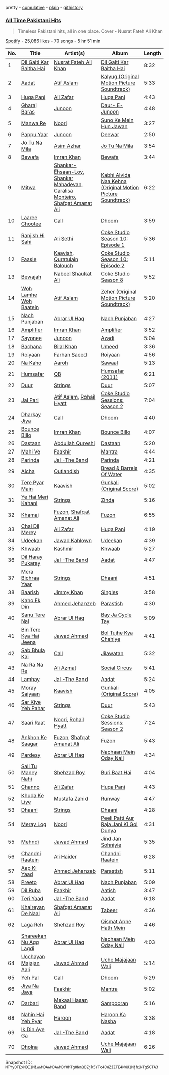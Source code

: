 pretty - [cumulative](/playlists/cumulative/37i9dQZF1DX8ubeHYX0X34.md) - [plain](/playlists/plain/37i9dQZF1DX8ubeHYX0X34) - [githistory](https://github.githistory.xyz/mackorone/spotify-playlist-archive/blob/main/playlists/plain/37i9dQZF1DX8ubeHYX0X34)

### [All Time Pakistani Hits](https://open.spotify.com/playlist/37i9dQZF1DX8ubeHYX0X34)

> Timeless Pakistani hits, all in one place\. Cover \- Nusrat Fateh Ali Khan

[Spotify](https://open.spotify.com/user/spotify) - 25,086 likes - 70 songs - 5 hr 51 min

| No. | Title | Artist(s) | Album | Length |
|---|---|---|---|---|
| 1 | [Dil Galti Kar Baitha Hai](https://open.spotify.com/track/1iIPI8CWallsW53fL9hwQh) | [Nusrat Fateh Ali Khan](https://open.spotify.com/artist/5HcunTidTUrOaf8V0iJcvl) | [Dil Galti Kar Baitha Hai](https://open.spotify.com/album/7zFjoK3HLuXgS6eIQYhtcp) | 8:32 |
| 2 | [Aadat](https://open.spotify.com/track/6KUlOsfQ6N72BIu1Yl1q9y) | [Atif Aslam](https://open.spotify.com/artist/2oSONSC9zQ4UonDKnLqksx) | [Kalyug \(Original Motion Picture Soundtrack\)](https://open.spotify.com/album/3z8LjM95Ft3bWoT9BfEo6G) | 5:33 |
| 3 | [Huqa Pani](https://open.spotify.com/track/0PV0bP3cqsQdXajY3f8pUL) | [Ali Zafar](https://open.spotify.com/artist/3cKNppGLfcxdt9CtoHEZmQ) | [Huqa Pani](https://open.spotify.com/album/4ccLUwsTaAt2fvVC75Copb) | 4:43 |
| 4 | [Gharaj Baras](https://open.spotify.com/track/1YGfqXj3SSPzWRqJCorYMX) | [Junoon](https://open.spotify.com/artist/6nyfDdTwCLGrbCFikT8PTK) | [Daur\- E\- Junoon](https://open.spotify.com/album/7c04CbNojtqIw81Mw3f7Ny) | 4:48 |
| 5 | [Manwa Re](https://open.spotify.com/track/61fzdZgmnQ2wg9vmHqwDgN) | [Noori](https://open.spotify.com/artist/2KRtcParcfvUYXcCAueULl) | [Suno Ke Mein Hun Jawan](https://open.spotify.com/album/4AyNpK9PCLWHbxIX5ezvJG) | 3:27 |
| 6 | [Pappu Yaar](https://open.spotify.com/track/1nwJqXuGRkqWNCArdF3gMC) | [Junoon](https://open.spotify.com/artist/6nyfDdTwCLGrbCFikT8PTK) | [Deewar](https://open.spotify.com/album/3xacHPm5pZVNYR6DIT3kNE) | 2:50 |
| 7 | [Jo Tu Na Mila](https://open.spotify.com/track/6DefzsWqnwrFrmNVnJxWkS) | [Asim Azhar](https://open.spotify.com/artist/1ZChN8G1Y7CJ0TXbrvblwS) | [Jo Tu Na Mila](https://open.spotify.com/album/4KSvSqPJwTo7qMxP4XyIaH) | 3:54 |
| 8 | [Bewafa](https://open.spotify.com/track/4FcknXDJ8yW2QYUl0cm6uJ) | [Imran Khan](https://open.spotify.com/artist/24BYRlsS8uIO4jA71mJ4Js) | [Bewafa](https://open.spotify.com/album/31EKix5WSmQMNWLj1Je8dg) | 3:44 |
| 9 | [Mitwa](https://open.spotify.com/track/4BTPzhEsyW3blWcxcuhLM0) | [Shankar\-Ehsaan\-Loy](https://open.spotify.com/artist/0L5GV6LN8SWWUWIdBbTLTZ), [Shankar Mahadevan](https://open.spotify.com/artist/1SJOL9HJ08YOn92lFcYf8a), [Caralisa Monteiro](https://open.spotify.com/artist/2Yf4MRVpt0rcAd5y5h5ph1), [Shafqat Amanat Ali](https://open.spotify.com/artist/5SuRAj1A9FEHj5NxS86YAm) | [Kabhi Alvida Naa Kehna \(Original Motion Picture Soundtrack\)](https://open.spotify.com/album/4hYTERVUXY74XJdm8tyXBV) | 6:22 |
| 10 | [Laaree Chootee](https://open.spotify.com/track/3juoXpZ1CRCbWHnWk5rVbV) | [Call](https://open.spotify.com/artist/5QHScjNJhVCWz5VM3XMYZI) | [Dhoom](https://open.spotify.com/album/2UzCtYWLoRffW5x1Vg1B15) | 3:59 |
| 11 | [Ranjish Hi Sahi](https://open.spotify.com/track/4t2sMBajRuSKudtieXPgPp) | [Ali Sethi](https://open.spotify.com/artist/3NegWDGp038A3FIi3gSYzl) | [Coke Studio Season 10: Episode 1](https://open.spotify.com/album/5OFJg7KklIIfXF2xxtMCj8) | 5:36 |
| 12 | [Faasle](https://open.spotify.com/track/6YNl1rXbhKvmbMrw9cp3RQ) | [Kaavish](https://open.spotify.com/artist/6znPk9JRNmg6uyB6h8nJu3), [Quratulain Balouch](https://open.spotify.com/artist/5r3gdJkUB4oAcnuIGXEB7q) | [Coke Studio Season 10: Episode 2](https://open.spotify.com/album/0WJn9oPJOjaZenZ4OVQEgy) | 5:11 |
| 13 | [Bewajah](https://open.spotify.com/track/0div6Bf8qZlryVh0XorLSM) | [Nabeel Shaukat Ali](https://open.spotify.com/artist/1NkQbSzN7LhkURNg2ChZMp) | [Coke Studio Season 8](https://open.spotify.com/album/2CRqrw12XjBt4z9LI5LhH7) | 5:52 |
| 14 | [Woh Lamhe Woh Baatein](https://open.spotify.com/track/3pE3QvVrRLyno5TwEBDRFo) | [Atif Aslam](https://open.spotify.com/artist/2oSONSC9zQ4UonDKnLqksx) | [Zeher \(Original Motion Picture Soundtrack\)](https://open.spotify.com/album/5PsWxlYQv7GXgaoIJOFL13) | 5:20 |
| 15 | [Nach Punjaban](https://open.spotify.com/track/34c8iU3Td1eY3mkCxOC53t) | [Abrar Ul Haq](https://open.spotify.com/artist/5Z1MqXZgG3ooTyK3oqQVpw) | [Nach Punjaban](https://open.spotify.com/album/2zOGLZcx5HA7RD1CUpU7E4) | 4:27 |
| 16 | [Amplifier](https://open.spotify.com/track/0l1i3nJ4aDMk0inxnvzYTz) | [Imran Khan](https://open.spotify.com/artist/24BYRlsS8uIO4jA71mJ4Js) | [Amplifier](https://open.spotify.com/album/5EC9dpKhvj5niMAA4HRmfQ) | 3:52 |
| 17 | [Sayonee](https://open.spotify.com/track/075QYa566prNemChnZDEY1) | [Junoon](https://open.spotify.com/artist/6nyfDdTwCLGrbCFikT8PTK) | [Azadi](https://open.spotify.com/album/5xLL0ENxSbpHlSjstHntIM) | 5:04 |
| 18 | [Bachana](https://open.spotify.com/track/0EEqTP594cPCt6YYx1dpKh) | [Bilal Khan](https://open.spotify.com/artist/1I7amt4dHcNJtj7e3rURhI) | [Umeed](https://open.spotify.com/album/1F85DgYW3VUUaruks6xpnq) | 3:36 |
| 19 | [Roiyaan](https://open.spotify.com/track/6pIDq4rIuH75nEwNew2dlW) | [Farhan Saeed](https://open.spotify.com/artist/1W67L8OH9z7C3b9YJJbVYq) | [Roiyaan](https://open.spotify.com/album/6zyLkzZ4EBmUgBw8UG1cwM) | 4:56 |
| 20 | [Na Kaho](https://open.spotify.com/track/70LGFBNHjfkL6Lo1ZIBjsI) | [Aaroh](https://open.spotify.com/artist/0FkdHz5RBdvLUTBf97WRSo) | [Sawaal](https://open.spotify.com/album/0fVgvrRb2zst9O7HiCYJOU) | 5:13 |
| 21 | [Humsafar](https://open.spotify.com/track/3gBwuyMuSVK9ubjEhoNooA) | [QB](https://open.spotify.com/artist/782x6ow7cusrnvfBSvfgfb) | [Humsafar \(2011\)](https://open.spotify.com/album/3ZflOKHy3vqNLloGtXjFaH) | 6:21 |
| 22 | [Duur](https://open.spotify.com/track/5Gl780bmLH2msWJ8kgCINq) | [Strings](https://open.spotify.com/artist/2fizRsm6KDWZvysU00yZrX) | [Duur](https://open.spotify.com/album/5MDx3qMlEeLqvYeR1fNzg4) | 5:07 |
| 23 | [Jal Pari](https://open.spotify.com/track/3O3txttHVdh3sNEDt2yANj) | [Atif Aslam](https://open.spotify.com/artist/2oSONSC9zQ4UonDKnLqksx), [Rohail Hyatt](https://open.spotify.com/artist/2coWJ1vqnp7z8eh0Vd5gPl) | [Coke Studio Sessions: Season 2](https://open.spotify.com/album/1W9cr6LNkNTfX5YKBOGFMu) | 7:04 |
| 24 | [Dharkay Jiya](https://open.spotify.com/track/3csQ8JVWNQ3qrt1OswiPgt) | [Call](https://open.spotify.com/artist/5QHScjNJhVCWz5VM3XMYZI) | [Dhoom](https://open.spotify.com/album/2UzCtYWLoRffW5x1Vg1B15) | 4:40 |
| 25 | [Bounce Billo](https://open.spotify.com/track/69hOb7pwui3mDVfe2OQPXi) | [Imran Khan](https://open.spotify.com/artist/24BYRlsS8uIO4jA71mJ4Js) | [Bounce Billo](https://open.spotify.com/album/1UduPCVI5EKnZhT4iKw5TS) | 4:07 |
| 26 | [Dastaan](https://open.spotify.com/track/6PWM8K2KJvWGZm1qbKCQpQ) | [Abdullah Qureshi](https://open.spotify.com/artist/6WKmWnj8GuxXXx1bB0QFw8) | [Dastaan](https://open.spotify.com/album/0mTMYs9KHiGJVcYP3jPsOw) | 5:20 |
| 27 | [Mahi Ve](https://open.spotify.com/track/4tKCjAC5dojOLYQ1FPdXSI) | [Faakhir](https://open.spotify.com/artist/6ocVv3L8PefhnpANnoHLuj) | [Mantra](https://open.spotify.com/album/4K4NopAmxp3YcObr8Pewqc) | 4:44 |
| 28 | [Parinda](https://open.spotify.com/track/4XtdI2a4MiB6Yk6MPwlSR4) | [Jal \-The Band](https://open.spotify.com/artist/3RVDaDaYaZH1Gem9iqOVs8) | [Parinda](https://open.spotify.com/album/5eWLyDcaKeUYnpcmsCM1Oq) | 4:21 |
| 29 | [Aicha](https://open.spotify.com/track/1cRuI7DN1z2FO3boRPmagR) | [Outlandish](https://open.spotify.com/artist/5tqMW5dSAlvh0GvgD3XfDy) | [Bread & Barrels Of Water](https://open.spotify.com/album/3cowfTrvTm7ZBJhBO0ZYPU) | 4:35 |
| 30 | [Tere Pyar Main](https://open.spotify.com/track/6JB0h4leDJ4Akabtu42Epd) | [Kaavish](https://open.spotify.com/artist/6znPk9JRNmg6uyB6h8nJu3) | [Gunkali \(Original Score\)](https://open.spotify.com/album/1lCyYMOz15QK4vhcUxHxEW) | 5:02 |
| 31 | [Ye Hai Meri Kahani](https://open.spotify.com/track/2pnsv8SitlsxKV02Y6t0ku) | [Strings](https://open.spotify.com/artist/2fizRsm6KDWZvysU00yZrX) | [Zinda](https://open.spotify.com/album/33C6QX82rrqLQxG3e4934M) | 5:16 |
| 32 | [Khamaj](https://open.spotify.com/track/33yJbICPApS1o2lJi2w4Rq) | [Fuzon](https://open.spotify.com/artist/2yE29no7fHNeyPRIIiwaJ4), [Shafqat Amanat Ali](https://open.spotify.com/artist/5SuRAj1A9FEHj5NxS86YAm) | [Fuzon](https://open.spotify.com/album/2Rywbx5yGiaZfvwDilTSZS) | 6:55 |
| 33 | [Chal Dil Merey](https://open.spotify.com/track/0szjMfMU0PYyM4LskP1nKj) | [Ali Zafar](https://open.spotify.com/artist/3cKNppGLfcxdt9CtoHEZmQ) | [Huqa Pani](https://open.spotify.com/album/4ccLUwsTaAt2fvVC75Copb) | 4:19 |
| 34 | [Udeekan](https://open.spotify.com/track/3CUS0yCQhElBR8YUZ0iPdv) | [Jawad Kahlown](https://open.spotify.com/artist/35Xt2FGKZR43L12BPHOm3M) | [Udeekan](https://open.spotify.com/album/5ffUfUw3ZecHmEYmzYaghP) | 4:39 |
| 35 | [Khwaab](https://open.spotify.com/track/2gVuB5FLzYU46N3CPmBRyN) | [Kashmir](https://open.spotify.com/artist/3BaXohQuxIv7oZGuHEBuLt) | [Khwaab](https://open.spotify.com/album/653VDLcUT6H1wGtxdEd8Bl) | 5:27 |
| 36 | [Dil Haray Pukaray](https://open.spotify.com/track/2Er9taUNaVTJI6Xt0vFu4P) | [Jal \-The Band](https://open.spotify.com/artist/3RVDaDaYaZH1Gem9iqOVs8) | [Aadat](https://open.spotify.com/album/5ANML1o1NBFwCzGaaeXdy5) | 4:47 |
| 37 | [Mera Bichraa Yaar](https://open.spotify.com/track/2fxej3sTBAIyrJfObGrDHI) | [Strings](https://open.spotify.com/artist/2fizRsm6KDWZvysU00yZrX) | [Dhaani](https://open.spotify.com/album/1JV7W8JrdR7j6LRkAAk5cw) | 4:51 |
| 38 | [Baarish](https://open.spotify.com/track/4hQshoxfKBJlGeYTqnv3U2) | [Jimmy Khan](https://open.spotify.com/artist/1Xy0t0XYuOpuBK7Gnuwvpu) | [Singles](https://open.spotify.com/album/1JtpXFR4FHt5L93LNv0F1Z) | 3:58 |
| 39 | [Kaho Ek Din](https://open.spotify.com/track/7usBgSnLH0yLUeSZAgSueF) | [Ahmed Jehanzeb](https://open.spotify.com/artist/5Vn3nku07sgnvFCS5Lw4wX) | [Parastish](https://open.spotify.com/album/0caOlEfxhjBHnOyuxf55AT) | 4:30 |
| 40 | [Sanu Tere Nal](https://open.spotify.com/track/3Kfy9WwK8XDhR7bk86Dz9W) | [Abrar Ul Haq](https://open.spotify.com/artist/5Z1MqXZgG3ooTyK3oqQVpw) | [Bay Ja Cycle Tay](https://open.spotify.com/album/6uKjfTWErBupbZzKFr3JQA) | 5:09 |
| 41 | [Bin Tere Kya Hai Jeena](https://open.spotify.com/track/5H37ud3obrc1uqRbpxIwJX) | [Jawad Ahmad](https://open.spotify.com/artist/2gXOOKY8mmJG6iwHrTq9gp) | [Bol Tujhe Kya Chahiye](https://open.spotify.com/album/4pF6gcm1SuGxeu3Ds9JU8Q) | 4:41 |
| 42 | [Sab Bhula Kai](https://open.spotify.com/track/42CyGBDHxkNX9qDp9F4qNn) | [Call](https://open.spotify.com/artist/5QHScjNJhVCWz5VM3XMYZI) | [Jilawatan](https://open.spotify.com/album/6zT7xb9NQaZGnMJH1Bry8C) | 5:32 |
| 43 | [Na Ra Na Re](https://open.spotify.com/track/38vz3gwpnZE3oB9uCiPuid) | [Ali Azmat](https://open.spotify.com/artist/38lgkItatcpCc0I9hV4nEr) | [Social Circus](https://open.spotify.com/album/4Nj2wbrQ8k2pzh4XQktP3K) | 5:41 |
| 44 | [Lamhay](https://open.spotify.com/track/2jU0vqjU22JCRXYLTcSrKs) | [Jal \-The Band](https://open.spotify.com/artist/3RVDaDaYaZH1Gem9iqOVs8) | [Aadat](https://open.spotify.com/album/5ANML1o1NBFwCzGaaeXdy5) | 5:24 |
| 45 | [Moray Saiyaan](https://open.spotify.com/track/3yGDIR4j6XejzxUoU8MXxs) | [Kaavish](https://open.spotify.com/artist/6znPk9JRNmg6uyB6h8nJu3) | [Gunkali \(Original Score\)](https://open.spotify.com/album/1lCyYMOz15QK4vhcUxHxEW) | 4:05 |
| 46 | [Sar Kiye Yeh Pahar](https://open.spotify.com/track/56TNm1b4adFgXLQrfSWv0L) | [Strings](https://open.spotify.com/artist/2fizRsm6KDWZvysU00yZrX) | [Duur](https://open.spotify.com/album/5MDx3qMlEeLqvYeR1fNzg4) | 5:43 |
| 47 | [Saari Raat](https://open.spotify.com/track/3mYsmSJruBRGkaw0VGRqhJ) | [Noori](https://open.spotify.com/artist/2KRtcParcfvUYXcCAueULl), [Rohail Hyatt](https://open.spotify.com/artist/2coWJ1vqnp7z8eh0Vd5gPl) | [Coke Studio Sessions: Season 2](https://open.spotify.com/album/1W9cr6LNkNTfX5YKBOGFMu) | 7:24 |
| 48 | [Ankhon Ke Saagar](https://open.spotify.com/track/3DnaAKpexBd35Jwdk63Go6) | [Fuzon](https://open.spotify.com/artist/2yE29no7fHNeyPRIIiwaJ4), [Shafqat Amanat Ali](https://open.spotify.com/artist/5SuRAj1A9FEHj5NxS86YAm) | [Fuzon](https://open.spotify.com/album/2Rywbx5yGiaZfvwDilTSZS) | 5:43 |
| 49 | [Pardesy](https://open.spotify.com/track/1rKrd75GAyX7RpnCTgfTIp) | [Abrar Ul Haq](https://open.spotify.com/artist/5Z1MqXZgG3ooTyK3oqQVpw) | [Nachaan Mein Oday Nall](https://open.spotify.com/album/09OUqCA4QUA4U3Dv7PDBWd) | 4:34 |
| 50 | [Sali Tu Maney Nahi](https://open.spotify.com/track/0TjKYEnNKghcdci6kKyeFK) | [Shehzad Roy](https://open.spotify.com/artist/2IoNBHUOfnf7hsUwBKr6l4) | [Buri Baat Hai](https://open.spotify.com/album/0OTlz9jTKBc1Ws8Ie8QyWu) | 4:04 |
| 51 | [Channo](https://open.spotify.com/track/7sVZyeg9O5aMaqikhAH0DM) | [Ali Zafar](https://open.spotify.com/artist/3cKNppGLfcxdt9CtoHEZmQ) | [Huqa Pani](https://open.spotify.com/album/4ccLUwsTaAt2fvVC75Copb) | 4:43 |
| 52 | [Khuda Ke Liye](https://open.spotify.com/track/4U3uG2DhO300tkqdXlbNjI) | [Mustafa Zahid](https://open.spotify.com/artist/71oGOxg5ez52Hh1Ye41A98) | [Runway](https://open.spotify.com/album/2Pbn0X5zYXVbOvhDDKpPa4) | 4:47 |
| 53 | [Dhaani](https://open.spotify.com/track/1HHTxNbzpkeo02pZVIlegT) | [Strings](https://open.spotify.com/artist/2fizRsm6KDWZvysU00yZrX) | [Dhaani](https://open.spotify.com/album/1JV7W8JrdR7j6LRkAAk5cw) | 4:28 |
| 54 | [Meray Log](https://open.spotify.com/track/2YLYj3H91rrrU5TMt2yGyn) | [Noori](https://open.spotify.com/artist/2KRtcParcfvUYXcCAueULl) | [Peeli Patti Aur Raja Jani Ki Gol Dunya](https://open.spotify.com/album/1ulFNPGcDNipaa6e1SbHsj) | 4:31 |
| 55 | [Mehndi](https://open.spotify.com/track/0hZezjFqU0H81Fq4UCYMv0) | [Jawad Ahmad](https://open.spotify.com/artist/2gXOOKY8mmJG6iwHrTq9gp) | [Jind Jan Sohniyie](https://open.spotify.com/album/4ZaLIwVcrgO7Cshf1rBkjh) | 5:35 |
| 56 | [Chandni Raatein](https://open.spotify.com/track/0n3soc0bTxQslLiMpbgZyk) | [Ali Haider](https://open.spotify.com/artist/6fJXLs7sAIUz7TLJwe1HqY) | [Chandni Raatein](https://open.spotify.com/album/1Ub0yU5Xc7iTG68iirGQZa) | 6:28 |
| 57 | [Aap Ki Yaad](https://open.spotify.com/track/5fc9Jer5jSPSPBPE4xgnqd) | [Ahmed Jehanzeb](https://open.spotify.com/artist/5Vn3nku07sgnvFCS5Lw4wX) | [Parastish](https://open.spotify.com/album/0caOlEfxhjBHnOyuxf55AT) | 5:11 |
| 58 | [Preeto](https://open.spotify.com/track/77r5p33xjbCAJrS9rQ6z20) | [Abrar Ul Haq](https://open.spotify.com/artist/5Z1MqXZgG3ooTyK3oqQVpw) | [Nach Punjaban](https://open.spotify.com/album/2zOGLZcx5HA7RD1CUpU7E4) | 5:09 |
| 59 | [Dil Ruba](https://open.spotify.com/track/65PDojUz0VanKRIHCEDddm) | [Faakhir](https://open.spotify.com/artist/6ocVv3L8PefhnpANnoHLuj) | [Aatish](https://open.spotify.com/album/53blgdAq8q2N5ulBW86ABO) | 3:47 |
| 60 | [Teri Yaad](https://open.spotify.com/track/5R1mYWLSQ896Pfqa4iMCKH) | [Jal \-The Band](https://open.spotify.com/artist/3RVDaDaYaZH1Gem9iqOVs8) | [Aadat](https://open.spotify.com/album/5ANML1o1NBFwCzGaaeXdy5) | 6:18 |
| 61 | [Khaireyan De Naal](https://open.spotify.com/track/0WxdqHRbdQ1R83ZvZ0qerN) | [Shafqat Amanat Ali](https://open.spotify.com/artist/5SuRAj1A9FEHj5NxS86YAm) | [Tabeer](https://open.spotify.com/album/6zvlSsksjFjshGKJm3lJWD) | 4:36 |
| 62 | [Laga Reh](https://open.spotify.com/track/2ZgW0BbaNtygHT43FEyHhR) | [Shehzad Roy](https://open.spotify.com/artist/2IoNBHUOfnf7hsUwBKr6l4) | [Qismat Apne Hath Mein](https://open.spotify.com/album/05nXs31CR4jvF7NtD8m7Ae) | 4:46 |
| 63 | [Shareekan Nu Agg Lagdi](https://open.spotify.com/track/2zl7lKlPv2rKwy0awC6I5m) | [Abrar Ul Haq](https://open.spotify.com/artist/5Z1MqXZgG3ooTyK3oqQVpw) | [Nachaan Mein Oday Nall](https://open.spotify.com/album/09OUqCA4QUA4U3Dv7PDBWd) | 4:03 |
| 64 | [Ucchayan Majajan Aali](https://open.spotify.com/track/290a4qvrJNMeJQaxotj9X1) | [Jawad Ahmad](https://open.spotify.com/artist/2gXOOKY8mmJG6iwHrTq9gp) | [Uche Majajaan Wali](https://open.spotify.com/album/1qqXlqwQpMMhif6Asuyhuj) | 5:14 |
| 65 | [Yeh Pal](https://open.spotify.com/track/2dUv1tJPc8jTKBpf2JoBuJ) | [Call](https://open.spotify.com/artist/5QHScjNJhVCWz5VM3XMYZI) | [Dhoom](https://open.spotify.com/album/2UzCtYWLoRffW5x1Vg1B15) | 5:29 |
| 66 | [Jiya Na Jaye](https://open.spotify.com/track/4CFl8AjPYyA6AqSzM8f5SU) | [Faakhir](https://open.spotify.com/artist/6ocVv3L8PefhnpANnoHLuj) | [Mantra](https://open.spotify.com/album/4K4NopAmxp3YcObr8Pewqc) | 5:02 |
| 67 | [Darbari](https://open.spotify.com/track/20bzZEYSjIxfyUUW1McxNC) | [Mekaal Hasan Band](https://open.spotify.com/artist/2uU2C4SNKcHqBzPjRrBvVy) | [Sampooran](https://open.spotify.com/album/21MMf1Nv9iD4XVkLf91TQl) | 5:16 |
| 68 | [Nahin Hai Yeh Pyar](https://open.spotify.com/track/565wNlsWcWTAYXdtvLys1u) | [Haroon](https://open.spotify.com/artist/4S0WPsBEcic5O5Dv2aAPvM) | [Haroon Ka Nasha](https://open.spotify.com/album/6EaOP1xX92OLK2IzOmNPhC) | 3:38 |
| 69 | [Ik Din Aye Ga](https://open.spotify.com/track/3wUreem0PICuBnFN8nfvz7) | [Jal \-The Band](https://open.spotify.com/artist/3RVDaDaYaZH1Gem9iqOVs8) | [Aadat](https://open.spotify.com/album/5ANML1o1NBFwCzGaaeXdy5) | 4:18 |
| 70 | [Dholna](https://open.spotify.com/track/6GCD5Mc8eHF2aHSYUf8qdN) | [Jawad Ahmad](https://open.spotify.com/artist/2gXOOKY8mmJG6iwHrTq9gp) | [Uche Majajaan Wali](https://open.spotify.com/album/1qqXlqwQpMMhif6Asuyhuj) | 6:26 |

Snapshot ID: `MTYyOTExMDI1MiwwMDAwMDAwMDY0MTg0NmQ0Zjk5YTc4OWZiZTE4NWU1MjhiNTg5OTA3`
